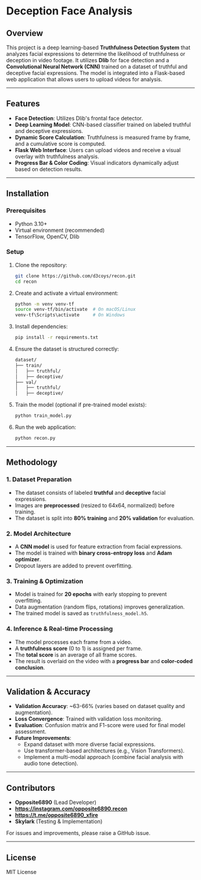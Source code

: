 # Deception Face Analysis

## Overview
This project is a deep learning-based **Truthfulness Detection System** that analyzes facial expressions to determine the likelihood of truthfulness or deception in video footage. It utilizes **Dlib** for face detection and a **Convolutional Neural Network (CNN)** trained on a dataset of truthful and deceptive facial expressions. The model is integrated into a Flask-based web application that allows users to upload videos for analysis.

---

## Features
- **Face Detection**: Utilizes Dlib's frontal face detector.
- **Deep Learning Model**: CNN-based classifier trained on labeled truthful and deceptive expressions.
- **Dynamic Score Calculation**: Truthfulness is measured frame by frame, and a cumulative score is computed.
- **Flask Web Interface**: Users can upload videos and receive a visual overlay with truthfulness analysis.
- **Progress Bar & Color Coding**: Visual indicators dynamically adjust based on detection results.

---

## Installation
### Prerequisites
- Python 3.10+
- Virtual environment (recommended)
- TensorFlow, OpenCV, Dlib

### Setup
1. Clone the repository:
   ```bash
   git clone https://github.com/d3coys/recon.git
   cd recon
   ```

2. Create and activate a virtual environment:
   ```bash
   python -m venv venv-tf
   source venv-tf/bin/activate  # On macOS/Linux
   venv-tf\Scripts\activate     # On Windows
   ```

3. Install dependencies:
   ```bash
   pip install -r requirements.txt
   ```

4. Ensure the dataset is structured correctly:
   ```bash
   dataset/
   ├── train/
   │   ├── truthful/
   │   ├── deceptive/
   ├── val/
   │   ├── truthful/
   │   ├── deceptive/
   ```

5. Train the model (optional if pre-trained model exists):
   ```bash
   python train_model.py
   ```

6. Run the web application:
   ```bash
   python recon.py
   ```

---

## Methodology
### 1. **Dataset Preparation**
- The dataset consists of labeled **truthful** and **deceptive** facial expressions.
- Images are **preprocessed** (resized to 64x64, normalized) before training.
- The dataset is split into **80% training** and **20% validation** for evaluation.

### 2. **Model Architecture**
- A **CNN model** is used for feature extraction from facial expressions.
- The model is trained with **binary cross-entropy loss** and **Adam optimizer**.
- Dropout layers are added to prevent overfitting.

### 3. **Training & Optimization**
- Model is trained for **20 epochs** with early stopping to prevent overfitting.
- Data augmentation (random flips, rotations) improves generalization.
- The trained model is saved as `truthfulness_model.h5`.

### 4. **Inference & Real-time Processing**
- The model processes each frame from a video.
- A **truthfulness score** (0 to 1) is assigned per frame.
- The **total score** is an average of all frame scores.
- The result is overlaid on the video with a **progress bar** and **color-coded conclusion**.

---

## Validation & Accuracy
- **Validation Accuracy**: ~63-66% (varies based on dataset quality and augmentation).
- **Loss Convergence**: Trained with validation loss monitoring.
- **Evaluation**: Confusion matrix and F1-score were used for final model assessment.
- **Future Improvements**:
  - Expand dataset with more diverse facial expressions.
  - Use transformer-based architectures (e.g., Vision Transformers).
  - Implement a multi-modal approach (combine facial analysis with audio tone detection).

---

## Contributors
- **Opposite6890** (Lead Developer)
- **https://instagram.com/opposite6890.recon**
- **https://t.me/opposite6890_xfire**
- **Skylark** (Testing & Implementation)

For issues and improvements, please raise a GitHub issue.

---

## License
MIT License

